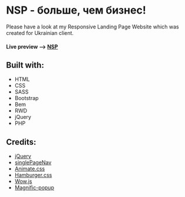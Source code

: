 # NSP - больше, чем бизнес!
Please have a look at my Responsive Landing Page Website which was created for Ukrainian client.

#### Live preview --> [NSP](https://1obanov.github.io/NSP/)

## Built with:

* HTML 
* CSS
* SASS
* Bootstrap
* Bem
* RWD
* jQuery
* PHP

## Credits:

- [jQuery](http://jquery.com/)
- [singlePageNav](https://github.com/ChrisWojcik/single-page-nav)
- [Animate.css](https://daneden.github.io/animate.css/)
- [Hamburger.css](https://jonsuh.com/hamburgers/)
- [Wow.js](https://wowjs.uk)
- [Magnific-popup](https://dimsemenov.com/plugins/magnific-popup/)
 
